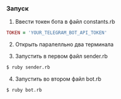 ### Запуск

1. Ввести токен бота в файл constants.rb

```ruby
TOKEN = 'YOUR_TELEGRAM_BOT_API_TOKEN'
```
2. Открыть паралелльно два терминала

3. Запустить в первом файл sender.rb

```bash
$ ruby sender.rb
```

4. Запустить во втором файл bot.rb

```bash
$ ruby bot.rb
```